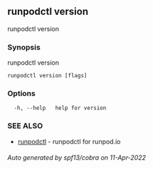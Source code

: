 ## runpodctl version

runpodctl version

### Synopsis

runpodctl version

```
runpodctl version [flags]
```

### Options

```
  -h, --help   help for version
```

### SEE ALSO

* [runpodctl](runpodctl.md)	 - runpodctl for runpod.io

###### Auto generated by spf13/cobra on 11-Apr-2022
